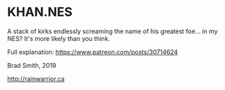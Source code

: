 # KHAN.NES

A stack of kirks endlessly screaming the name of his greatest foe... in my NES? It's more likely than you think.

Full explanation: https://www.patreon.com/posts/30714624


Brad Smith, 2019

http://rainwarrior.ca
